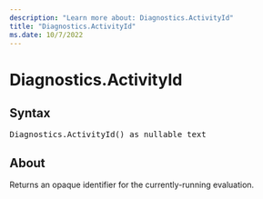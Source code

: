 ```yaml
---
description: "Learn more about: Diagnostics.ActivityId"
title: "Diagnostics.ActivityId"
ms.date: 10/7/2022
---
```

# Diagnostics.ActivityId

## Syntax

<pre>
Diagnostics.ActivityId() as nullable text
</pre>

## About

Returns an opaque identifier for the currently-running evaluation.
